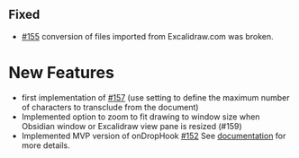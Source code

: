 ## Fixed
- [#155](https://github.com/zsviczian/obsidian-excalidraw-plugin/issues/155) conversion of files imported from Excalidraw.com was broken.

# New Features
- first implementation of [#157](https://github.com/zsviczian/obsidian-excalidraw-plugin/issues/157) (use setting to define the maximum number of characters to transclude from the document)
- Implemented option to zoom to fit drawing to window size when Obsidian window or Excalidraw view pane is resized (#159)
- Implemented MVP version of onDropHook [#152](https://github.com/zsviczian/obsidian-excalidraw-plugin/issues/152) See [documentation](https://zsviczian.github.io/obsidian-excalidraw-plugin/API/utility.html#ondrophook) for more details.
